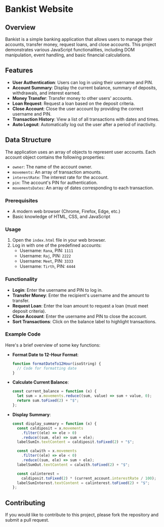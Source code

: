 # Bankist Website

## Overview

Bankist is a simple banking application that allows users to manage their accounts, transfer money, request loans, and close accounts. This project demonstrates various JavaScript functionalities, including DOM manipulation, event handling, and basic financial calculations.

## Features

- **User Authentication**: Users can log in using their username and PIN.
- **Account Summary**: Display the current balance, summary of deposits, withdrawals, and interest earned.
- **Money Transfer**: Transfer money to other users' accounts.
- **Loan Request**: Request a loan based on the deposit criteria.
- **Close Account**: Close the user account by providing the correct username and PIN.
- **Transaction History**: View a list of all transactions with dates and times.
- **Auto Logout**: Automatically log out the user after a period of inactivity.

## Data Structure

The application uses an array of objects to represent user accounts. Each account object contains the following properties:

- `owner`: The name of the account owner.
- `movements`: An array of transaction amounts.
- `interestRate`: The interest rate for the account.
- `pin`: The account's PIN for authentication.
- `movementsDates`: An array of dates corresponding to each transaction.

### Prerequisites

- A modern web browser (Chrome, Firefox, Edge, etc.)
- Basic knowledge of HTML, CSS, and JavaScript

### Usage

1. Open the `index.html` file in your web browser.
2. Log in with one of the predefined accounts:
   - Username: `Rana`, PIN: `1111`
   - Username: `Raj`, PIN: `2222`
   - Username: `Meet`, PIN: `3333`
   - Username: `Tirth`, PIN: `4444`

### Functionality

- **Login**: Enter the username and PIN to log in.
- **Transfer Money**: Enter the recipient's username and the amount to transfer.
- **Request Loan**: Enter the loan amount to request a loan (must meet deposit criteria).
- **Close Account**: Enter the username and PIN to close the account.
- **Sort Transactions**: Click on the balance label to highlight transactions.

### Example Code

Here's a brief overview of some key functions:

- **Format Date to 12-Hour Format**:

  ```javascript
  function formatDateTo12Hour(isoString) {
    // Code for formatting date
  }
  ```

- **Calculate Current Balance**:

  ```javascript
  const current_balance = function (x) {
    let sum = x.movements.reduce((sum, value) => sum + value, 0);
    return sum.toFixed(2) + "$";
  };
  ```

- **Display Summary**:

  ```javascript
  const display_summary = function (x) {
    const caldiposit = x.movements
      .filter((ele) => ele > 0)
      .reduce((sum, ele) => sum + ele);
    labelSumIn.textContent = caldiposit.toFixed(2) + "$";

    const calwith = x.movements
      .filter((ele) => ele < 0)
      .reduce((sum, ele) => sum + ele);
    labelSumOut.textContent = calwith.toFixed(2) + "$";

    const calinterest =
      caldiposit.toFixed(2) * (current_account.interestRate / 100);
    labelSumInterest.textContent = calinterest.toFixed(2) + "$";
  };
  ```

## Contributing

If you would like to contribute to this project, please fork the repository and submit a pull request.
